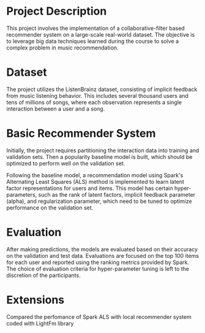 # Project Description
This project involves the implementation of a collaborative-filter based recommender system on a large-scale real-world dataset. The objective is to leverage big data techniques learned during the course to solve a complex problem in music recommendation.

# Dataset
The project utilizes the ListenBrainz dataset, consisting of implicit feedback from music listening behavior. This includes several thousand users and tens of millions of songs, where each observation represents a single interaction between a user and a song.

# Basic Recommender System
Initially, the project requires partitioning the interaction data into training and validation sets. Then a popularity baseline model is built, which should be optimized to perform well on the validation set.

Following the baseline model, a recommendation model using Spark's Alternating Least Squares (ALS) method is implemented to learn latent factor representations for users and items. This model has certain hyper-parameters, such as the rank of latent factors, implicit feedback parameter (alpha), and regularization parameter, which need to be tuned to optimize performance on the validation set.

# Evaluation
After making predictions, the models are evaluated based on their accuracy on the validation and test data. Evaluations are focused on the top 100 items for each user and reported using the ranking metrics provided by Spark. The choice of evaluation criteria for hyper-parameter tuning is left to the discretion of the participants.

# Extensions
Compared the perfomance of Spark ALS with local recommender system coded with LightFm library

